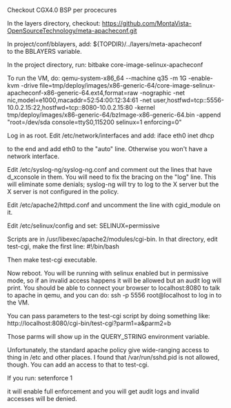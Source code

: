 Checkout CGX4.0 BSP per procecures

In the layers directory, checkout:
  https://github.com/MontaVista-OpenSourceTechnology/meta-apacheconf.git

In project/conf/bblayers, add:
  ${TOPDIR}/../layers/meta-apacheconf \
to the BBLAYERS variable.

In the project directory, run:
  bitbake core-image-selinux-apacheconf

To run the VM, do:
qemu-system-x86_64 --machine q35 -m 1G -enable-kvm -drive file=tmp/deploy/images/x86-generic-64/core-image-selinux-apacheconf-x86-generic-64.ext4,format=raw -nographic -net nic,model=e1000,macaddr=52:54:00:12:34:61 -net user,hostfwd=tcp::5556-10.0.2.15:22,hostfwd=tcp::8080-10.0.2.15:80 -kernel tmp/deploy/images/x86-generic-64/bzImage-x86-generic-64.bin -append "root=/dev/sda console=ttyS0,115200 selinux=1 enforcing=0"

Log in as root.  Edit /etc/network/interfaces and add:
  iface eth0 inet dhcp

to the end and add eth0 to the "auto" line.  Otherwise you won't have
a network interface.

Edit /etc/syslog-ng/syslog-ng.conf and comment out the lines that have
d_xconsole in them.  You will need to fix the bracing on the "log"
line.  This will eliminate some denials; syslog-ng will try to log to
the X server but the X server is not configured in the policy.

Edit /etc/apache2/httpd.conf and uncomment the line with cgid_module on it.

Edit /etc/selinux/config and set:
  SELINUX=permissive

Scripts are in /usr/libexec/apache2/modules/cgi-bin.  In that
directory, edit test-cgi, make the first line:
#!/bin/bash

Then make test-cgi executable.

Now reboot.  You will be running with selinux enabled but in
permissive mode, so if an invalid access happens it will be allowed
but an audit log will print.  You should be able to connect your
browser to localhost:8080 to talk to apache in qemu, and you can do:
ssh -p 5556 root@localhost to log in to the VM.

You can pass parameters to the test-cgi script by doing something like:
  http://localhost:8080/cgi-bin/test-cgi?parm1=a&parm2=b

Those parms will show up in the QUERY_STRING environment variable.

Unfortunately, the standard apache policy give wide-ranging access to
thing in /etc and other places.  I found that /var/run/sshd.pid is not
allowed, though.  You can add an access to that to test-cgi.

If you run:
  setenforce 1

it will enable full enforcement and you will get audit logs and
invalid accesses will be denied.